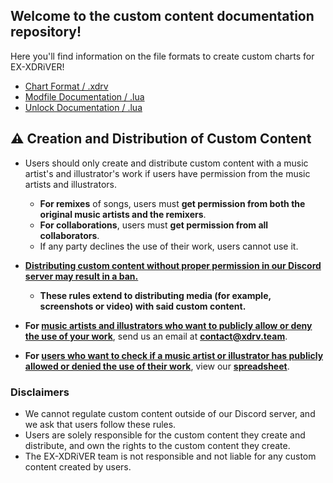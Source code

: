 ## Welcome to the custom content documentation repository!

Here you'll find information on the file formats to create custom charts for EX-XDRiVER! <br/>

- [Chart Format / .xdrv](xdrv.md)
- [Modfile Documentation / .lua](mods.md)
- [Unlock Documentation / .lua](unlocks.md)

## ⚠️ Creation and Distribution of Custom Content
- Users should only create and distribute custom content with a music artist's and illustrator's work if users have permission from the music artists and illustrators.
  - **For remixes** of songs, users must **get permission from both the original music artists and the remixers**.
  - **For collaborations**, users must **get permission from all collaborators**.
  - If any party declines the use of their work, users cannot use it.

- <ins>**Distributing custom content without proper permission in our Discord server may result in a ban.**</ins>
  - **These rules extend to distributing media (for example, screenshots or video) with said custom content.**

- **For <ins>music artists and illustrators who want to publicly allow or deny the use of your work</ins>**, send us an email at **[contact@xdrv.team](mailto:contact@xdrv.team)**.

- **For <ins>users who want to check if a music artist or illustrator has publicly allowed or denied the use of their work</ins>**, view our **[spreadsheet](https://docs.google.com/spreadsheets/d/1proQiFfMdWsOHJ4aqs6q88aLru0LDq-RmH7CCd0Tugk)**.

### Disclaimers
- We cannot regulate custom content outside of our Discord server, and we ask that users follow these rules.
- Users are solely responsible for the custom content they create and distribute, and own the rights to the custom content they create.
- The EX-XDRiVER team is not responsible and not liable for any custom content created by users.
